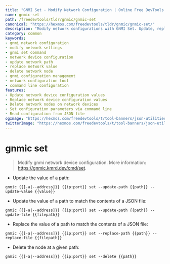 ```yaml
---
title: "GNMI Set - Modify Network Configuration | Online Free DevTools by Hexmos"
name: gnmic-set
path: /freedevtools/tldr/gnmic/gnmic-set
canonical: "https://hexmos.com/freedevtools/tldr/gnmic/gnmic-set/"
description: "Modify network configurations with GNMI Set. Update, replace, and delete network device settings using this command-line tool. Free online tool, no registration required."
category: common
keywords:
- gnmi network configuration
- modify network settings
- gnmi set command
- network device configuration
- update network path
- replace network value
- delete network node
- gnmi configuration management
- network configuration tool
- command line configuration
features:
- Update network device configuration values
- Replace network device configuration values
- Delete network nodes on network devices
- Set configuration parameters via command line
- Read configuration from JSON file
ogImage: "https://hexmos.com/freedevtools/t/tool-banners/json-utilities-banner.png"
twitterImage: "https://hexmos.com/freedevtools/t/tool-banners/json-utilities-banner.png"
---
```


# gnmic set

> Modify gnmi network device configuration.
> More information: <https://gnmic.kmrd.dev/cmd/set>.

- Update the value of a path:

`gnmic {{[-a|--address]}} {{ip:port}} set --update-path {{path}} --update-value {{value}}`

- Update the value of a path to match the contents of a JSON file:

`gnmic {{[-a|--address]}} {{ip:port}} set --update-path {{path}} --update-file {{filepath}}`

- Replace the value of a path to match the contents of a JSON file:

`gnmic {{[-a|--address]}} {{ip:port}} set --replace-path {{path}} --replace-file {{filepath}}`

- Delete the node at a given path:

`gnmic {{[-a|--address]}} {{ip:port}} set --delete {{path}}`
